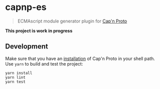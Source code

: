 # capnp-es

> ECMAscript module generator plugin for [Cap'n Proto][capnp]

**This project is work in progress**

## Development

Make sure that you have an [installation][capnp-installation] of Cap'n Proto in your shell path. Use `yarn` to build
and test the project:

```
yarn install
yarn lint
yarn test
```

[capnp]: https://capnproto.org
[capnp-installation]: https://capnproto.org/install.html
